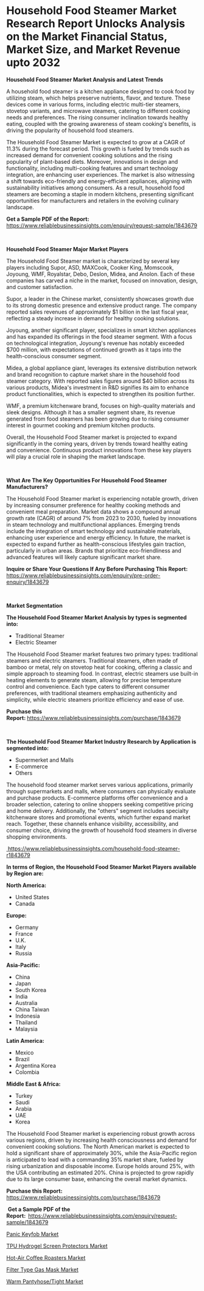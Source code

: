 <p><h1>Household Food Steamer Market Research Report Unlocks Analysis on the Market Financial Status, Market Size, and Market Revenue upto 2032</h1></p><p><strong>Household Food Steamer Market Analysis and Latest Trends</strong></p>
<p><p>A household food steamer is a kitchen appliance designed to cook food by utilizing steam, which helps preserve nutrients, flavor, and texture. These devices come in various forms, including electric multi-tier steamers, stovetop variants, and microwave steamers, catering to different cooking needs and preferences. The rising consumer inclination towards healthy eating, coupled with the growing awareness of steam cooking's benefits, is driving the popularity of household food steamers.</p><p>The Household Food Steamer Market is expected to grow at a CAGR of 11.3% during the forecast period. This growth is fueled by trends such as increased demand for convenient cooking solutions and the rising popularity of plant-based diets. Moreover, innovations in design and functionality, including multi-cooking features and smart technology integration, are enhancing user experiences. The market is also witnessing a shift towards eco-friendly and energy-efficient appliances, aligning with sustainability initiatives among consumers. As a result, household food steamers are becoming a staple in modern kitchens, presenting significant opportunities for manufacturers and retailers in the evolving culinary landscape.</p></p>
<p><strong>Get a Sample PDF of the Report:&nbsp;</strong> <a href="https://www.reliablebusinessinsights.com/enquiry/request-sample/1843679?utm_campaign=100&utm_medium=2&utm_source=Github&utm_content=ia&utm_term=10022025&utm_id=household-food-steamer">https://www.reliablebusinessinsights.com/enquiry/request-sample/1843679</a></p>
<p>&nbsp;</p>
<p><strong>Household Food Steamer Major Market Players</strong></p>
<p><p>The Household Food Steamer market is characterized by several key players including Supor, ASD, MAXCook, Cooker King, Momscook, Joyoung, WMF, Royalstar, Debo, Deslon, Midea, and Anolon. Each of these companies has carved a niche in the market, focused on innovation, design, and customer satisfaction.</p><p>Supor, a leader in the Chinese market, consistently showcases growth due to its strong domestic presence and extensive product range. The company reported sales revenues of approximately $1 billion in the last fiscal year, reflecting a steady increase in demand for healthy cooking solutions.</p><p>Joyoung, another significant player, specializes in smart kitchen appliances and has expanded its offerings in the food steamer segment. With a focus on technological integration, Joyoung's revenue has notably exceeded $700 million, with expectations of continued growth as it taps into the health-conscious consumer segment.</p><p>Midea, a global appliance giant, leverages its extensive distribution network and brand recognition to capture market share in the household food steamer category. With reported sales figures around $40 billion across its various products, Midea's investment in R&D signifies its aim to enhance product functionalities, which is expected to strengthen its position further.</p><p>WMF, a premium kitchenware brand, focuses on high-quality materials and sleek designs. Although it has a smaller segment share, its revenue generated from food steamers has been growing due to rising consumer interest in gourmet cooking and premium kitchen products.</p><p>Overall, the Household Food Steamer market is projected to expand significantly in the coming years, driven by trends toward healthy eating and convenience. Continuous product innovations from these key players will play a crucial role in shaping the market landscape.</p></p>
<p>&nbsp;</p>
<p><strong>What Are The Key Opportunities For Household Food Steamer Manufacturers?</strong></p>
<p><p>The Household Food Steamer market is experiencing notable growth, driven by increasing consumer preference for healthy cooking methods and convenient meal preparation. Market data shows a compound annual growth rate (CAGR) of around 7% from 2023 to 2030, fueled by innovations in steam technology and multifunctional appliances. Emerging trends include the integration of smart technology and sustainable materials, enhancing user experience and energy efficiency. In future, the market is expected to expand further as health-conscious lifestyles gain traction, particularly in urban areas. Brands that prioritize eco-friendliness and advanced features will likely capture significant market share.</p></p>
<p><strong>Inquire or Share Your Questions If Any Before Purchasing This Report:</strong> <a href="https://www.reliablebusinessinsights.com/enquiry/pre-order-enquiry/1843679?utm_campaign=100&utm_medium=2&utm_source=Github&utm_content=ia&utm_term=10022025&utm_id=household-food-steamer">https://www.reliablebusinessinsights.com/enquiry/pre-order-enquiry/1843679</a></p>
<p>&nbsp;</p>
<p><strong>Market Segmentation</strong></p>
<p><strong>The Household Food Steamer Market Analysis by types is segmented into:</strong></p>
<p><ul><li>Traditional Steamer</li><li>Electric Steamer</li></ul></p>
<p><p>The Household Food Steamer market features two primary types: traditional steamers and electric steamers. Traditional steamers, often made of bamboo or metal, rely on stovetop heat for cooking, offering a classic and simple approach to steaming food. In contrast, electric steamers use built-in heating elements to generate steam, allowing for precise temperature control and convenience. Each type caters to different consumer preferences, with traditional steamers emphasizing authenticity and simplicity, while electric steamers prioritize efficiency and ease of use.</p></p>
<p><strong>Purchase this Report:&nbsp;</strong><a href="https://www.reliablebusinessinsights.com/purchase/1843679?utm_campaign=100&utm_medium=2&utm_source=Github&utm_content=ia&utm_term=10022025&utm_id=household-food-steamer">https://www.reliablebusinessinsights.com/purchase/1843679</a></p>
<p>&nbsp;</p>
<p><strong>The Household Food Steamer Market Industry Research by Application is segmented into:</strong></p>
<p><ul><li>Supermerket and Malls</li><li>E-commerce</li><li>Others</li></ul></p>
<p><p>The household food steamer market serves various applications, primarily through supermarkets and malls, where consumers can physically evaluate and purchase products. E-commerce platforms offer convenience and a broader selection, catering to online shoppers seeking competitive pricing and home delivery. Additionally, the "others" segment includes specialty kitchenware stores and promotional events, which further expand market reach. Together, these channels enhance visibility, accessibility, and consumer choice, driving the growth of household food steamers in diverse shopping environments.</p></p>
<p><a href="https://www.reliablebusinessinsights.com/household-food-steamer-r1843679?utm_campaign=100&utm_medium=2&utm_source=Github&utm_content=ia&utm_term=10022025&utm_id=household-food-steamer">&nbsp;https://www.reliablebusinessinsights.com/household-food-steamer-r1843679</a></p>
<p><strong>In terms of Region, the Household Food Steamer Market Players available by Region are:</strong></p>
<p>
    <p> <strong> North America: </strong>
        <ul>
            <li>United States</li>
            <li>Canada</li>
        </ul>
        </p> 
    <p> <strong> Europe: </strong>
        <ul>
            <li>Germany</li>
            <li>France</li>
            <li>U.K.</li>
            <li>Italy</li>
            <li>Russia</li>
        </ul>
        </p> 
    <p> <strong> Asia-Pacific: </strong>
        <ul>
            <li>China</li>
            <li>Japan</li>
            <li>South Korea</li>
            <li>India</li>
            <li>Australia</li>
            <li>China Taiwan</li>
            <li>Indonesia</li>
            <li>Thailand</li>
            <li>Malaysia</li>
        </ul>
        </p> 
    <p> <strong> Latin America: </strong>
        <ul>
            <li>Mexico</li>
            <li>Brazil</li>
            <li>Argentina Korea</li>
            <li>Colombia</li>
        </ul>
        </p> 
    <p> <strong> Middle East & Africa: </strong>
        <ul>
            <li>Turkey</li>
            <li>Saudi</li>
            <li>Arabia</li>
            <li>UAE</li>
            <li>Korea</li>
        </ul>
    </p>
    </p>
<p><p>The Household Food Steamer market is experiencing robust growth across various regions, driven by increasing health consciousness and demand for convenient cooking solutions. The North American market is expected to hold a significant share of approximately 30%, while the Asia-Pacific region is anticipated to lead with a commanding 35% market share, fueled by rising urbanization and disposable income. Europe holds around 25%, with the USA contributing an estimated 20%. China is projected to grow rapidly due to its large consumer base, enhancing the overall market dynamics.</p></p>
<p><strong>Purchase this Report: </strong><a href="https://www.reliablebusinessinsights.com/purchase/1843679?utm_campaign=100&utm_medium=2&utm_source=Github&utm_content=ia&utm_term=10022025&utm_id=household-food-steamer">https://www.reliablebusinessinsights.com/purchase/1843679</a></p>
<p>&nbsp;<strong>Get a Sample PDF of the Report:&nbsp;&nbsp;</strong><a href="https://www.reliablebusinessinsights.com/enquiry/request-sample/1843679?utm_campaign=100&utm_medium=2&utm_source=Github&utm_content=ia&utm_term=10022025&utm_id=household-food-steamer">https://www.reliablebusinessinsights.com/enquiry/request-sample/1843679</a></p>
<p><strong></strong></p>
<p><p><a href="https://github.com/kaloyhboosh/Market-Research-Report-List-1/blob/main/panic-keyfob-market.md?utm_campaign=100&utm_medium=2&utm_source=Github&utm_content=ia&utm_term=10022025&utm_id=household-food-steamer">Panic Keyfob Market</a></p><p><a href="https://github.com/lefiobakali/Market-Research-Report-List-1/blob/main/tpu-hydrogel-screen-protectors-market.md?utm_campaign=100&utm_medium=2&utm_source=Github&utm_content=ia&utm_term=10022025&utm_id=household-food-steamer">TPU Hydrogel Screen Protectors Market</a></p><p><a href="https://github.com/xtysizov/Market-Research-Report-List-1/blob/main/hot-air-coffee-roasters-market.md?utm_campaign=100&utm_medium=2&utm_source=Github&utm_content=ia&utm_term=10022025&utm_id=household-food-steamer">Hot-Air Coffee Roasters Market</a></p><p><a href="https://github.com/xalatieusope/Market-Research-Report-List-1/blob/main/filter-type-gas-mask-market.md?utm_campaign=100&utm_medium=2&utm_source=Github&utm_content=ia&utm_term=10022025&utm_id=household-food-steamer">Filter Type Gas Mask Market</a></p><p><a href="https://github.com/stickkinkel/Market-Research-Report-List-1/blob/main/warm-pantyhosetight-market.md?utm_campaign=100&utm_medium=2&utm_source=Github&utm_content=ia&utm_term=10022025&utm_id=household-food-steamer">Warm Pantyhose/Tight Market</a></p></p>